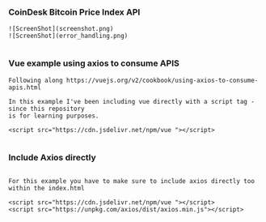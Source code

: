### CoinDesk Bitcoin Price Index API

```
![ScreenShot](screenshot.png)
![ScreenShot](error_handling.png)
 
```

### Vue example using axios to consume APIS

```
Following along https://vuejs.org/v2/cookbook/using-axios-to-consume-apis.html

In this example I've been including vue directly with a script tag - since this repository
is for learning purposes.

<script src="https://cdn.jsdelivr.net/npm/vue "></script>
 

```

### Include Axios directly

```

For this example you have to make sure to include axios directly too within the index.html 

<script src="https://cdn.jsdelivr.net/npm/vue "></script>
<script src="https://unpkg.com/axios/dist/axios.min.js"></script>
 
```